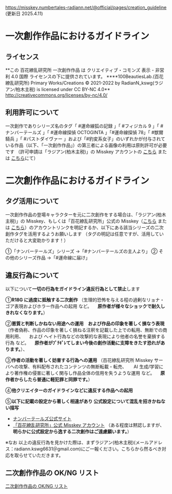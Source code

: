 https://misskey.numbertales-radiann.net/@official/pages/creation_guideline
(更新日 2025.4.11)

# 一次創作作品におけるガイドライン

## ライセンス

**この 百花繚乱研究所 一次創作作品 は クリエイティブ・コモンズ 表示 - 非営利 4.0 国際 ライセンスの下に提供されています。
\*\***100BeautiesLab.(百花繚乱研究所) Primary Works/Creations © 2021-2022 by RadianN_kswg(ラジアン/柏木主税) is licensed under CC BY-NC 4.0\*\*
http://creativecommons.org/licenses/by-nc/4.0/

## 利用許可について

一次創作でありシリーズ名のタグ「 #運命線狐の記録 」「 #フィジカル 9 」「 #ナンバーテールズ 」「 #運命線探偵 OCTOGINTA 」「#運命線探偵 78」「 #獣爾騎兵 」「 #パストダイヴァー 」および「#豹変系女子」のいずれかが付与されている作品（以下、「一次創作作品」）の第三者による画像の利用は原則許可が必要です
（許可申請は「ラジアン(柏木主税)」の Misskey アカウントの [こちら](htps://misskey.io/@RadianN_kswg@misskey.numbertales-radiann.net) または [こちら](htps://misskey.io/@RadianN_kswg@misskey.flowers)にて）

# 二次創作作品におけるガイドライン

## タグ活用について

一次創作作品の登場キャラクターを元に二次創作をする場合は、「ラジアン(柏木主税)」の Misskey、もしくは「百花繚乱研究所」公式の Misskey（[こちら](https://misskey.io/@official@misskey.numbertales-radiann.net) または [こちら](https://misskey.io/@100BTYsLab_official@misskey.io)）のアカウントリンクを明記するか、以下にある該当シリーズの二次創作タグを活用するようお願いします
（タグの明記は任意ですが、活用していただけると大変助かります！）

①「ナンバーテールズ」シリーズ →「#ナンバーテールズの主人より」
② その他のシリーズ作品 →「#運命線に届け」

## 違反行為について

以下について**一切の行為をガイドライン違反行為として禁止**します

①**R18G に過度に抵触する二次創作**
（生理的恐怖を与える程の過剰なリョナ・ゴア表現およびホラー作品への起用 など。
　**原作者が様々なショックで耐久しきれなくなります。**）

②**悪質と判断しかねない用途への運用　および作品の印象を著しく損なう表現**
（作者偽称、作品の印象を著しく損ねる注釈を記載した上での転用、無断での商用利用、
　および ヘイト行為などの攻撃的な表現により他者の名誉を棄損する行為 など。
　**原作者がﾌﾞﾁｷﾞﾚてしまい今後の創作活動に支障をきたす恐れがあります。**）、

③**作者の活動を著しく妨害する行為への運用**
（百花繚乱研究所 Misskey サーバへの攻撃、有料配布されたコンテンツの無断転載・転売、
　 AI 生成/学習により著作権の侵害に著しく関与し作品全体の信用を失うような運用 など。
　**原作者からしたら普通に軽犯罪と同罪です。**）

④**他クリエイターのガイドラインなどに違反する作品への起用**

⑤**以下に記載の設定から著しく相違があり 公式設定について混乱を招きかねない描写**

- [ナンバーテールズ公式サイト](http://www.numbertales-radiann.com)
- [「百花繚乱研究所」公式 Misskey アカウント](https://misskey.io/@offical/@https://numbertales-radiann.net)
  （ある程度は黙認しますが、**明らかに公式設定から逸する二次創作はご遠慮願います。**）

※なお 以上の違反行為を見かけた際は、まずラジアン(柏木主税)(メールアドレス：radiann.kswg6631＠gmail.com)にご一報ください。こちらから然るべき対応を取らせていただきます。

## 二次創作作品の OK/NG リスト

[二次創作作品の OK/NG リスト](./SecondaryWorksPermissionList_JP.png)
